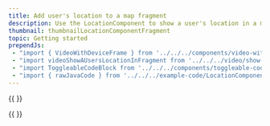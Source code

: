 ```yaml
---
title: Add user's location to a map fragment
description: Use the LocationComponent to show a user's location in a map fragment.
thumbnail: thumbnailLocationComponentFragment
topic: Getting started
prependJs:
 - "import { VideoWithDeviceFrame } from '../../../components/video-with-device-frame'"
 - "import videoShowAUsersLocationInFragment from '../../../video/show-user-location-in-fragment.mp4'"
 - "import ToggleableCodeBlock from '../../../components/toggleable-code-block'"
 - "import { rawJavaCode } from '../../../example-code/LocationComponentFragmentActivity.js'"
---
```


{{
  <VideoWithDeviceFrame 
    videoFile={videoShowAUsersLocationInFragment}
    rotation="horizontal"
    device="pixel-2"
  />
}}


<!-- Any notes about this example would go here.  -->

{{
  <ToggleableCodeBlock 
    java={rawJavaCode}
  />
}}
